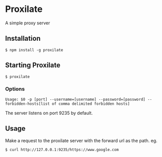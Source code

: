 Proxilate
=========

A simple proxy server

Installation
------------

```$ npm install -g proxilate```

Starting Proxilate
------------------

```$ proxilate```

### Options

```
Usage: $0 -p [port] --username=[username] --password=[password] --forbidden-hosts[list of comma delimited forbidden hosts]
```

The server listens on port 9235 by default.

Usage
-----

Make a request to the proxilate server with the forward url as the path. eg.

```
$ curl http://127.0.0.1:9235/https://www.google.com
```
